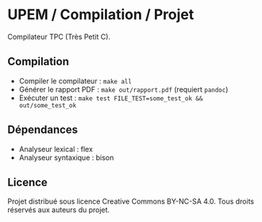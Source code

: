 # UPEM / Compilation / Projet

Compilateur TPC (Très Petit C).


## Compilation

* Compiler le compilateur : `make all`
* Générer le rapport PDF : `make out/rapport.pdf` (requiert `pandoc`)
* Exécuter un test : `make test FILE_TEST=some_test_ok && out/some_test_ok`


## Dépendances

* Analyseur lexical : flex
* Analyseur syntaxique : bison


## Licence

Projet distribué sous licence Creative Commons BY-NC-SA 4.0.
Tous droits réservés aux auteurs du projet.

